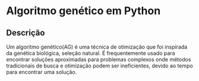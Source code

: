 # Algoritmo genético em Python

## Descrição

Um algoritmo genético(AG) é uma técnica de otimização que foi inspirada da genética biológica,
seleção natural. É frequentemente usado para encontrar soluções aproximadas para problemas complexos
onde métodos tradicionais de busca e otimização podem ser ineficientes, devido ao tempo para encontrar
uma solução.
